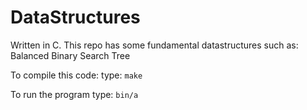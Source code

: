 # DataStructures

Written in C. This repo has some fundamental datastructures such as:
Balanced Binary Search Tree

To compile this code:
type:
`make`

To run the program type: 
`bin/a`
